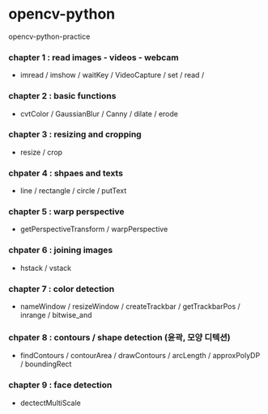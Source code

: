 # opencv-python
opencv-python-practice

### chapter 1 : read images - videos - webcam

- imread / imshow / waitKey / VideoCapture / set / read / 

### chapter 2 : basic functions

- cvtColor / GaussianBlur / Canny / dilate / erode

### chapter 3 : resizing and cropping

- resize / crop

### chpater 4 : shpaes and texts

- line / rectangle / circle / putText

### chapter 5 : warp perspective

- getPerspectiveTransform / warpPerspective 

### chpater 6 : joining images
- hstack / vstack

### chapter 7 : color detection

- nameWindow / resizeWindow / createTrackbar / getTrackbarPos / inrange / bitwise_and

### chpater 8 : contours / shape detection  (윤곽, 모양 디텍션)

- findContours / contourArea / drawContours / arcLength / approxPolyDP / boundingRect

### chapter 9 : face detection

- dectectMultiScale


